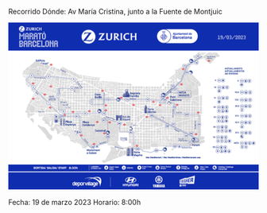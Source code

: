Recorrido
Dónde: Av María Cristina, junto a la Fuente de Montjuic

![Recorrido](/Mapa-ZMB.png)

Fecha: 19 de marzo 2023	
Horario: 8:00h



